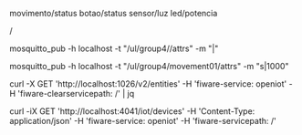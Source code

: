 movimento/status
botao/status
sensor/luz
led/potencia

<device>/<attr>

mosquitto_pub -h localhost -t "/ul/group4/<device>/attrs" -m "<attrId>|<value>"

mosquitto_pub -h localhost -t "/ul/group4/movement01/attrs" -m "s|1000"

curl -X GET   'http://localhost:1026/v2/entities'   -H 'fiware-service: openiot'   -H 'fiware-clearservicepath: /' | jq

curl -iX GET   'http://localhost:4041/iot/devices'   -H 'Content-Type: application/json'   -H 'fiware-service: openiot'   -H 'fiware-servicepath: /'